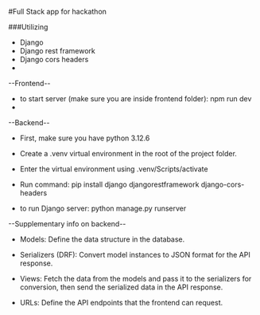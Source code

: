 #Full Stack app for hackathon

###Utilizing
- Django
- Django rest framework
- Django cors headers
- 



--Frontend--
- to start server (make sure you are inside frontend folder): npm run dev
- 

--Backend--
- First, make sure you have python 3.12.6
- Create a .venv virtual environment in the root of the project folder. 
- Enter the virtual environment using .venv/Scripts/activate 
- Run command: pip install django djangorestframework django-cors-headers

- to run Django server: python manage.py runserver

--Supplementary info on backend--
- Models: Define the data structure in the database.

- Serializers (DRF): Convert model instances to JSON format for the API response.

- Views: Fetch the data from the models and pass it to the serializers for conversion, then send the serialized data in the API response.

- URLs: Define the API endpoints that the frontend can request.